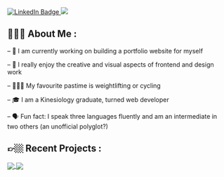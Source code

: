 <div id="header">
  <div id="badges">
    <a href="your-linkedin-URL">
      <img src="https://img.shields.io/badge/LinkedIn-blue?style=for-the-badge&logo=linkedin&logoColor=white" alt="LinkedIn Badge"/>
    </a>
    <a href="mailto:alisa.vorotyn@gmail.com">
      <img src="https://img.shields.io/badge/Gmail-D14836?style=for-the-badge&logo=gmail&logoColor=white"/>
    </a>
</div>
  <img src="https://komarev.com/ghpvc/?username=vorotyna&style=flat-square&color=blue" alt=""/>
</div>

## 👩🏻‍💻 About Me :
– 📍 I am currently working on building a portfolio website for myself

– 🎨 I really enjoy the creative and visual aspects of frontend and design work

– 🚴🏼‍♀️ My favourite pastime is weightlifting or cycling

– 🎓 I am a Kinesiology graduate, turned web developer

– 🗣 Fun fact: I speak three languages fluently and am an intermediate in two others (an unofficial polyglot?)

## 👉🏼 Recent Projects :
<a href="https://github.com/vorotyna/sportami">
  <img align="center" src="https://github-readme-stats.vercel.app/api/pin/?username=vorotyna&repo=sportami&title_color=ffffff&text_color=c9cacc&icon_color=FFD966&bg_color=1d1f21" />
</a>
<a href="https://github.com/vorotyna/granny-on-the-go">
  <img align="center" src="https://github-readme-stats.vercel.app/api/pin/?username=vorotyna&repo=granny-on-the-go&title_color=ffffff&text_color=c9cacc&icon_color=FFD966&bg_color=1d1f21" />
</a>
